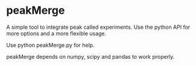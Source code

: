 # peakMerge
A simple tool to integrate peak called experiments. Use the python API for more options and a more flexible usage.

Use python peakMerge.py for help.

peakMerge depends on numpy, scipy and pandas to work properly.

